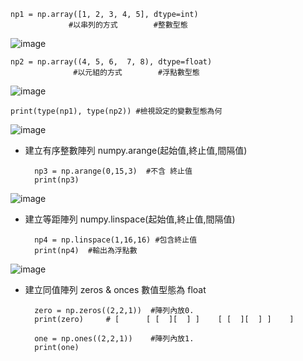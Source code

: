 
    np1 = np.array([1, 2, 3, 4, 5], dtype=int)
                 #以串列的方式        #整數型態
![image](https://user-images.githubusercontent.com/112489587/208302388-1d2c9ead-f1d5-4afc-ae5f-a8ef569398e7.png)
                 
    np2 = np.array((4, 5, 6,  7, 8), dtype=float)
                  #以元組的方式        #浮點數型態
![image](https://user-images.githubusercontent.com/112489587/208302394-96331e26-fea4-4e8b-9e1d-42bb466039b7.png)
                  
    print(type(np1), type(np2)) #檢視設定的變數型態為何

![image](https://user-images.githubusercontent.com/112489587/208302405-fd1ec8d9-45fb-4d80-9284-56e7a5eb8cdc.png)


* 建立有序整數陣列 numpy.arange(起始值,終止值,間隔值)    

        np3 = np.arange(0,15,3)  #不含 終止值
        print(np3)

![image](https://user-images.githubusercontent.com/112489587/208302526-51a5e885-9950-4d2c-9b97-78f9d2005618.png)

* 建立等距陣列 numpy.linspace(起始值,終止值,間隔值)    
    
        np4 = np.linspace(1,16,16) #包含終止值
        print(np4)  #輸出為浮點數

![image](https://user-images.githubusercontent.com/112489587/208302563-36faf7fe-e853-4285-98c9-4d4e56a7fecc.png)

* 建立同值陣列 zeros & onces 數值型態為 float    

        zero = np.zeros((2,2,1))  #陣列內放0.
        print(zero)     # [      [ [  ][  ] ]    [ [  ][  ] ]    ]

        one = np.ones((2,2,1))    #陣列內放1.
        print(one)
